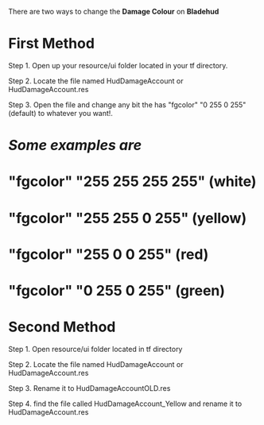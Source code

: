 There are two ways to change the **Damage Colour** on **Bladehud**

# First Method #
Step 1. Open up your resource/ui folder located in your tf directory.

Step 2. Locate the file named HudDamageAccount or HudDamageAccount.res

Step 3. Open the file and change any bit the has "fgcolor" "0 255 0 255" (default) to whatever you want!.

# _**Some examples are**_ #
# "fgcolor"  "255 255 255 255" (white) #
# "fgcolor"  "255 255 0 255" (yellow) #
# "fgcolor"  "255 0 0 255" (red) #
# "fgcolor"  "0 255 0 255" (green) #

# Second Method #
Step 1. Open resource/ui folder located in tf directory

Step 2. Locate the file named HudDamageAccount or HudDamageAccount.res

Step 3. Rename it to HudDamageAccountOLD.res

Step 4. find the file called HudDamageAccount\_Yellow and rename it to HudDamageAccount.res